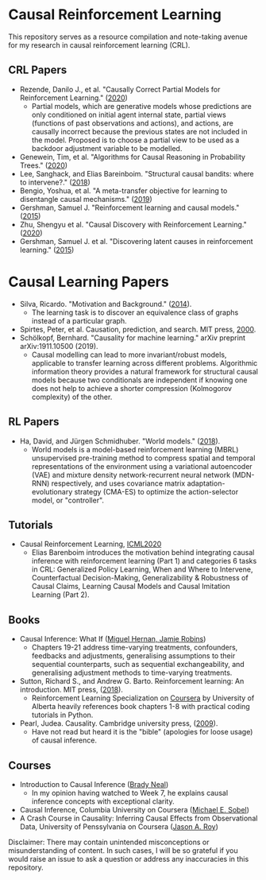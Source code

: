 # Causal Reinforcement Learning
This repository serves as a resource compilation and note-taking avenue for my research in causal reinforcement learning (CRL).

## CRL Papers
* Rezende, Danilo J., et al. "Causally Correct Partial Models for Reinforcement Learning." ([2020](https://arxiv.org/abs/2002.02836v1))
  * Partial models, which are generative models whose predictions are only conditioned on initial agent internal state, partial views (functions of past observations and actions), and actions, are causally incorrect because the previous states are not included in the model. Proposed is to choose a partial view to be used as a backdoor adjustment variable to be modelled.
* Genewein, Tim, et al. "Algorithms for Causal Reasoning in Probability Trees." ([2020](https://arxiv.org/abs/2010.12237))
* Lee, Sanghack, and Elias Bareinboim. "Structural causal bandits: where to intervene?." ([2018](https://proceedings.neurips.cc/paper/2018/file/c0a271bc0ecb776a094786474322cb82-Paper.pdf))
* Bengio, Yoshua, et al. "A meta-transfer objective for learning to disentangle causal mechanisms." ([2019](https://arxiv.org/abs/1901.10912))
* Gershman, Samuel J. "Reinforcement learning and causal models." ([2015](http://gershmanlab.webfactional.com/pubs/RL_causal.pdf))
* Zhu, Shengyu et al. "Causal Discovery with Reinforcement Learning." ([2020](https://arxiv.org/pdf/1906.04477.pdf))
* Gershman, Samuel J. et al. "Discovering latent causes in reinforcement learning." ([2015](http://compmemweb.princeton.edu/wp/wp-content/uploads/2016/11/discovering-latent-causes-in-reinforcement-learning.pdf))

# Causal Learning Papers
* Silva, Ricardo. "Motivation and Background." ([2014](http://www.homepages.ucl.ac.uk/~ucgtrbd/papers/causality.pdf)).
  * The learning task is to discover an equivalence class of graphs instead of a particular graph.
* Spirtes, Peter, et al. Causation, prediction, and search. MIT press, [2000](http://www.cs.cmu.edu/afs/cs.cmu.edu/project/learn-43/lib/photoz/.g/web/.g/scottd/fullbook.pdf).
* Schölkopf, Bernhard. "Causality for machine learning." arXiv preprint arXiv:1911.10500 (2019).
  * Causal modelling can lead to more invariant/robust models, applicable to transfer learning across different problems. Algorithmic information theory provides a natural framework for structural causal models because two conditionals are independent if knowing one does not help to achieve a shorter compression (Kolmogorov complexity) of the other.

## RL Papers
* Ha, David, and Jürgen Schmidhuber. "World models." ([2018](https://arxiv.org/abs/1803.10122)).
  * World models is a model-based reinforcement learning (MBRL) unsupervised pre-training method to compress spatial and temporal representations of the environment using a variational autoencoder (VAE) and mixture density network-recurrent neural network (MDN-RNN) respectively, and uses covariance matrix adaptation-evolutionary strategy (CMA-ES) to optimize the action-selector model, or "controller".

## Tutorials
* Causal Reinforcement Learning, [ICML2020](https://crl.causalai.net/)
  * Elias Barenboim introduces the motivation behind integrating causal inference with reinforcement learning (Part 1) and categories 6 tasks in CRL: Generalized Policy Learning, When and Where to Intervene, Counterfactual Decision-Making, Generalizability & Robustness of Causal Claims, Learning Causal Models and Causal Imitation Learning (Part 2).

## Books
* Causal Inference: What If ([Miguel Hernan, Jamie Robins](https://www.hsph.harvard.edu/miguel-hernan/causal-inference-book/))
  * Chapters 19-21 address time-varying treatments, confounders, feedbacks and adjustments, generalising assumptions to their sequential counterparts, such as sequential exchangeability, and generalising adjustment methods to time-varying treatments.
* Sutton, Richard S., and Andrew G. Barto. Reinforcement learning: An introduction. MIT press, ([2018](http://www.incompleteideas.net/book/the-book-2nd.html)).
  * Reinforcement Learning Specialization on [Coursera](https://www.coursera.org/specializations/reinforcement-learning) by University of Alberta heavily references book chapters 1-8 with practical coding tutorials in Python.
* Pearl, Judea. Causality. Cambridge university press, ([2009](http://bayes.cs.ucla.edu/BOOK-2K/)).
  * Have not read but heard it is the "bible" (apologies for loose usage) of causal inference.

## Courses
* Introduction to Causal Inference ([Brady Neal](https://www.bradyneal.com/causal-inference-course))
  * In my opinion having watched to Week 7, he explains causal inference concepts with exceptional clarity. 
* Causal Inference, Columbia University on Coursera ([Michael E. Sobel](https://www.coursera.org/learn/causal-inference))
* A Crash Course in Causality: Inferring Causal Effects from Observational Data, University of Penssylvania on Coursera ([Jason A. Roy](https://www.coursera.org/learn/crash-course-in-causality))

Disclaimer: There may contain unintended misconceptions or misunderstanding of content. In such cases, I will be so grateful if you would raise an issue to ask a question or address any inaccuracies in this repository.

